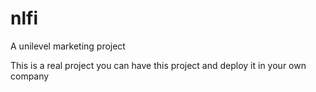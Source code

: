# nlfi
A unilevel marketing project

This is a real project you can have this project and deploy it in your own company
